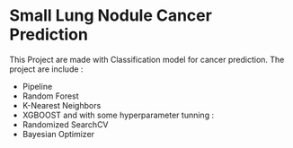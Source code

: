 # **Small Lung Nodule Cancer Prediction**
This Project are made with Classification model for cancer prediction. The project are include :
  - Pipeline
  - Random Forest
  - K-Nearest Neighbors
  - XGBOOST
and with some hyperparameter tunning :
  - Randomized SearchCV
  - Bayesian Optimizer

